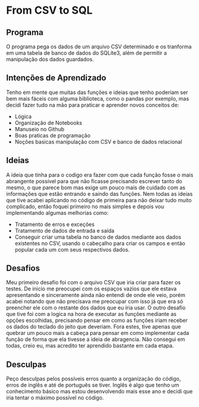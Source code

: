# From CSV to SQL

## Programa

 O programa pega os dados de um arquivo CSV determinado e os tranforma em uma tabela de banco de dados do SQLite3, além de permitir a manipulação dos dados guardados.


## Intenções de Aprendizado

 Tenho em mente que muitas das funções e ideias que tenho poderiam ser bem mais fáceis com alguma biblioteca, como o pandas por exemplo, mas decidi fazer tudo na mão para praticar e aprender novos conceitos de:

- Lógica
- Organização de Notebooks
- Manuseio no Github
- Boas praticas de programação
- Noções basicas manipulação com CSV e banco de dados relacional


## Ideias

 A ideia que tinha para o codigo era fazer com que cada função fosse o mais abrangente possível para que não ficasse precisando escrever tanto do mesmo, o que parece bom mas exige um pouco mais de cuidado com as informações que estão entrando e saindo das funções. Nem todas as ideias que tive acabei aplicando no código de primeira para não deixar tudo muito complicado, então foquei primeiro no mais simples e depois vou implementando algumas melhorias como:
 
 - Tratamento de erros e exceções
 - Tratamento de dados de entrada e saída
 - Conseguir criar uma tabela no banco de dados mediante aos dados existentes no CSV, usando o cabeçalho para criar os campos e então popular cada um com seus respectivos dados.


## Desafios

 Meu primeiro desafio foi com o arquivo CSV que iria criar para fazer os testes. De inicio me preocupei com os espaços vazios que ele estava apresentando e sinceramente ainda não entendi de onde ele veio, porém acabei notando que não precisava me preocupar com isso já que era só preencher ele com o restante dos dados que eu iria usar.
 O outro desafio que tive foi com a logica na hora de executar as funções mediante as opções escolhidas, precisando pensar em como as funções iriam receber os dados do teclado do jeito que deveriam. Fora estes, tive apenas que quebrar um pouco mais a cabeça para pensar em como implementar cada função de forma que ela tivesse a ideia de abragencia. Não consegui em todas, creio eu, mas acredito ter aprendido bastante em cada etapa.
 

## Desculpas

 Peço desculpas pelos possíveis erros quanto a organização do código, erros de inglês e até de português se tiver. Inglês é algo que tenho um conhecimento básico mas estou desenvolvendo mais esse ano e decidi que iria tentar o máximo possível no código.
